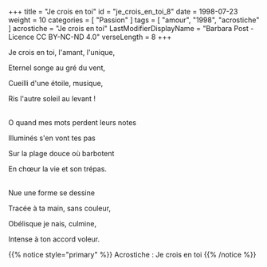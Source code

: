 +++
title = "Je crois en toi"
id = "je_crois_en_toi_8"
date = 1998-07-23
weight = 10
categories = [ "Passion" ]
tags = [ "amour", "1998", "acrostiche" ]
acrostiche = "Je crois en toi"
LastModifierDisplayName = "Barbara Post - Licence CC BY-NC-ND 4.0"
verseLength = 8
+++

Je crois en toi, l'amant, l'unique,

Eternel songe au gré du vent,

Cueilli d'une étoile, musique,

Ris l'autre soleil au levant !

 \
O quand mes mots perdent leurs notes

Illuminés s'en vont tes pas

Sur la plage douce où barbotent

En chœur la vie et son trépas.

 \
Nue une forme se dessine

Tracée à ta main, sans couleur,

Obélisque je nais, culmine,

Intense à ton accord voleur.

{{% notice style="primary" %}}
Acrostiche : Je crois en toi
{{% /notice %}}
